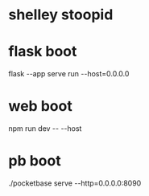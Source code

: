 # shelley stoopid

# flask boot

flask --app serve run --host=0.0.0.0

# web boot

npm run dev -- --host

# pb boot

./pocketbase serve --http=0.0.0.0:8090